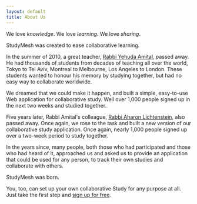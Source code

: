 ```yaml
---
layout: default
title: About Us
---
```

We love *knowledge*. We love *learning*. We love *sharing*.

StudyMesh was created to ease collaborative learning.

In the summer of 2010, a great teacher, [Rabbi Yehuda Amital](http://en.wikipedia.org/wiki/Yehuda_Amital), passed away. He had thousands of students from decades of teaching all over the world, Tokyo to Tel Aviv, Montreal to Melbourne, Los Angeles to London. These students wanted to honour his memory by studying together, but had no easy way to collaborate worldwide.

We dreamed that we could make it happen, and built a simple, easy-to-use Web application for collaborative study. Well over 1,000 people signed up in the next two weeks and studied together.

Five years later, Rabbi Amital's colleague, [Rabbi Aharon Lichtenstein](http://en.wikipedia.org/wiki/Aharon_Lichtenstein), also passed away. Once again, we rose to the task and built a new version of our collaborative study application. Once again, nearly 1,000 people signed up over a two-week period to study together.

In the years since, many people, both those who had participated and those who had heard of it, approached us and asked us to provide an application that could be used for any person, to track their own studies and collaborate with others.

StudyMesh was born.

You, too, can set up your own collaborative Study for any purpose at all. Just take the first step and [sign up for free](/).